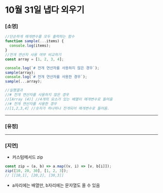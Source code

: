 # 10월 31일 냅다 외우기

### [소영]

```js
//단순하게 매개변수를 모두 출력하는 함수
function sample(...items) {
  console.log(items);
}
//전개 연산자 사용 여부 비교하기
const array = [1, 2, 3, 4];

console.log(`# 전개 연산자를 사용하지 않은 경우`);
sample(array);
console.log(`# 전개 연산자를 사용한 경우`);
sample(...array);

//실행결과
//# 전개 연산자를 사용하지 않은 경우
//[Array (4)] //4개의 요소가 있는 배열이 매개변수로 들어옴
//# 전개 연산자를 사용한 경우
//[1,2,3,4] //숫자가 하나하나 전개되어 매개변수로 들어옴.
```

<hr>

### [유정]

<hr>

### [지연]

- 커스텀메서드 zip

```js
const zip = (a, b) => a.map((v, i) => [v, b[i]]);
zip([10, 20, 30], [1, 2, 3]);
// [[10,1], [20,2], [30,3]]
```

- a자리에는 배열만, b자리에는 문자열도 올 수 있음
